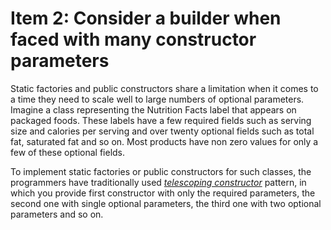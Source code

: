 # Item 2: Consider a builder when faced with many constructor parameters

Static factories and public constructors share a limitation when it comes to a time 
they need to  scale well to large numbers of optional parameters. Imagine a class
representing the Nutrition Facts label that appears on packaged foods. These labels have a few required fields such as serving size and 
calories per serving and over twenty optional fields such as total fat, saturated fat and so on. Most products
have non zero values for only a few of these optional fields.


To implement static factories or public constructors for such classes, the programmers have traditionally 
used [_telescoping constructor_]() pattern, in which you provide first constructor with only the required parameters,
the second one with single optional parameters, the third one with two optional parameters and so on.

